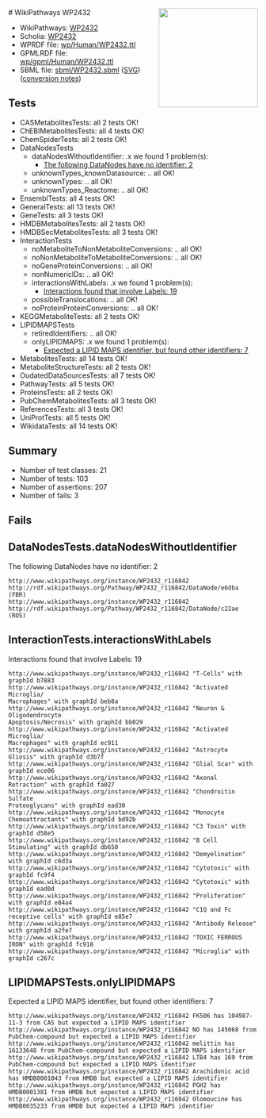 <img style="float: right; width: 200px" src="../logo.png" />
# WikiPathways WP2432

* WikiPathways: [WP2432](https://identifiers.org/wikipathways:WP2432)
* Scholia: [WP2432](https://scholia.toolforge.org/wikipathways/WP2432)
* WPRDF file: [wp/Human/WP2432.ttl](../wp/Human/WP2432.ttl)
* GPMLRDF file: [wp/gpml/Human/WP2432.ttl](../wp/gpml/Human/WP2432.ttl)
* SBML file: [sbml/WP2432.sbml](../sbml/WP2432.sbml) ([SVG](../sbml/WP2432.svg)) ([conversion notes](../sbml/WP2432.txt))

## Tests
* CASMetabolitesTests: all 2 tests OK!
* ChEBIMetabolitesTests: all 4 tests OK!
* ChemSpiderTests: all 2 tests OK!
* DataNodesTests
    * dataNodesWithoutIdentifier: .x we found 1 problem(s):
        * [The following DataNodes have no identifier: 2](#d2d32fa1)
    * unknownTypes_knownDatasource: .. all OK!
    * unknownTypes: .. all OK!
    * unknownTypes_Reactome: .. all OK!
* EnsemblTests: all 4 tests OK!
* GeneralTests: all 13 tests OK!
* GeneTests: all 3 tests OK!
* HMDBMetabolitesTests: all 2 tests OK!
* HMDBSecMetabolitesTests: all 3 tests OK!
* InteractionTests
    * noMetaboliteToNonMetaboliteConversions: .. all OK!
    * noNonMetaboliteToMetaboliteConversions: .. all OK!
    * noGeneProteinConversions: .. all OK!
    * nonNumericIDs: .. all OK!
    * interactionsWithLabels: .x we found 1 problem(s):
        * [Interactions found that involve Labels: 19](#fe97a8c1)
    * possibleTranslocations: .. all OK!
    * noProteinProteinConversions: .. all OK!
* KEGGMetaboliteTests: all 2 tests OK!
* LIPIDMAPSTests
    * retiredIdentifiers: .. all OK!
    * onlyLIPIDMAPS: .x we found 1 problem(s):
        * [Expected a LIPID MAPS identifier, but found other identifiers: 7](#48cc60be)
* MetabolitesTests: all 14 tests OK!
* MetaboliteStructureTests: all 2 tests OK!
* OudatedDataSourcesTests: all 7 tests OK!
* PathwayTests: all 5 tests OK!
* ProteinsTests: all 2 tests OK!
* PubChemMetabolitesTests: all 3 tests OK!
* ReferencesTests: all 3 tests OK!
* UniProtTests: all 5 tests OK!
* WikidataTests: all 14 tests OK!


## Summary

* Number of test classes: 21
* Number of tests: 103
* Number of assertions: 207
* Number of fails: 3

## Fails

<a name="d2d32fa1" />

## DataNodesTests.dataNodesWithoutIdentifier

The following DataNodes have no identifier: 2
```
http://www.wikipathways.org/instance/WP2432_r116842 http://rdf.wikipathways.org/Pathway/WP2432_r116842/DataNode/e6dba (FBR)
http://www.wikipathways.org/instance/WP2432_r116842 http://rdf.wikipathways.org/Pathway/WP2432_r116842/DataNode/c22ae (ROS)
```

<a name="fe97a8c1" />

## InteractionTests.interactionsWithLabels

Interactions found that involve Labels: 19
```
http://www.wikipathways.org/instance/WP2432_r116842 "T-Cells" with graphId b7883
http://www.wikipathways.org/instance/WP2432_r116842 "Activated Microglia/
Macrophages" with graphId beb8a
http://www.wikipathways.org/instance/WP2432_r116842 "Neuron & 
Oligodendrocyte
Apoptosis/Necrosis" with graphId bb029
http://www.wikipathways.org/instance/WP2432_r116842 "Activated Microglia/
Macrophages" with graphId ec911
http://www.wikipathways.org/instance/WP2432_r116842 "Astrocyte Gliosis" with graphId d3b7f
http://www.wikipathways.org/instance/WP2432_r116842 "Glial Scar" with graphId ece06
http://www.wikipathways.org/instance/WP2432_r116842 "Axonal Retraction" with graphId fa027
http://www.wikipathways.org/instance/WP2432_r116842 "Chondroitin Sulfate 
Proteoglycans" with graphId ead30
http://www.wikipathways.org/instance/WP2432_r116842 "Monocyte Chemoattractants" with graphId bd92b
http://www.wikipathways.org/instance/WP2432_r116842 "C3 Toxin" with graphId d58e5
http://www.wikipathways.org/instance/WP2432_r116842 "B Cell Stimulating" with graphId db650
http://www.wikipathways.org/instance/WP2432_r116842 "Demyelination" with graphId c6d3a
http://www.wikipathways.org/instance/WP2432_r116842 "Cytotoxic" with graphId fc9f4
http://www.wikipathways.org/instance/WP2432_r116842 "Cytotoxic" with graphId ead0d
http://www.wikipathways.org/instance/WP2432_r116842 "Proliferation" with graphId e84a4
http://www.wikipathways.org/instance/WP2432_r116842 "C1Q and Fc receptive cells" with graphId e85e7
http://www.wikipathways.org/instance/WP2432_r116842 "Antibody Release" with graphId a2fe7
http://www.wikipathways.org/instance/WP2432_r116842 "TOXIC FERROUS
IRON" with graphId fc918
http://www.wikipathways.org/instance/WP2432_r116842 "Microglia" with graphId c267c
```

<a name="48cc60be" />

## LIPIDMAPSTests.onlyLIPIDMAPS

Expected a LIPID MAPS identifier, but found other identifiers: 7
```
http://www.wikipathways.org/instance/WP2432_r116842 FK506 has 104987-11-3 from CAS but expected a LIPID MAPS identifier
http://www.wikipathways.org/instance/WP2432_r116842 NO has 145068 from PubChem-compound but expected a LIPID MAPS identifier
http://www.wikipathways.org/instance/WP2432_r116842 melittin has 16133648 from PubChem-compound but expected a LIPID MAPS identifier
http://www.wikipathways.org/instance/WP2432_r116842 LTB4 has 169 from PubChem-compound but expected a LIPID MAPS identifier
http://www.wikipathways.org/instance/WP2432_r116842 Arachidonic acid has HMDB0001043 from HMDB but expected a LIPID MAPS identifier
http://www.wikipathways.org/instance/WP2432_r116842 PGH2 has HMDB0001381 from HMDB but expected a LIPID MAPS identifier
http://www.wikipathways.org/instance/WP2432_r116842 Olomoucine has HMDB0035233 from HMDB but expected a LIPID MAPS identifier
```

